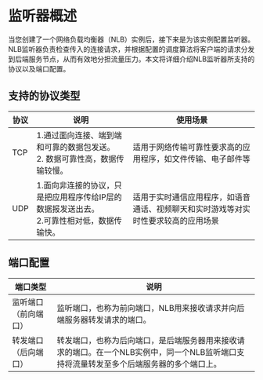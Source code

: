 # 监听器概述

当您创建了一个网络负载均衡器（NLB）实例后，接下来是为该实例配置监听器。NLB监听器负责检查传入的连接请求，并根据配置的调度算法将客户端的请求分发到后端服务节点，从而有效地分担流量压力。本文将详细介绍NLB监听器所支持的协议以及端口配置。

## 支持的协议类型

| 协议 | 说明                                                         | 使用场景                                                     |
| ---- | ------------------------------------------------------------ | ------------------------------------------------------------ |
| TCP  | 1.通过面向连接、端到端和可靠的数据包发送。<br />2. 数据可靠性高，数据传输较慢。 | 适用于网络传输可靠性要求高的应用程序，如文件传输、电子邮件等 |
| UDP  | 1.面向非连接的协议，只是把应用程序传给IP层的数据报发送出去。<br />2.可靠性相对低，数据传输快。 | 适用于实时通信应用程序，如语音通话、视频聊天和实时游戏等对实时性要求较高的应用场景 |

## 端口配置

| **端口类型**         | **说明**                                                     |
| -------------------- | ------------------------------------------------------------ |
| 监听端口（前向端口） | 监听端口，也称为前向端口，NLB用来接收请求并向后端服务器转发请求的端口。 |
| 转发端口（后向端口） | 转发端口，也称为后向端口，是后端服务器用来接收请求的端口。在一个NLB实例中，同一个NLB监听端口支持将流量转发至多个后端服务器的多个端口上。 |